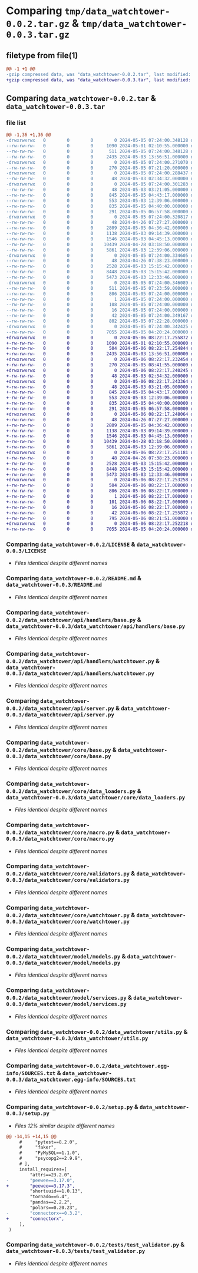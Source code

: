 # Comparing `tmp/data_watchtower-0.0.2.tar.gz` & `tmp/data_watchtower-0.0.3.tar.gz`

## filetype from file(1)

```diff
@@ -1 +1 @@
-gzip compressed data, was "data_watchtower-0.0.2.tar", last modified: Sun May  5 07:24:00 2024, max compression
+gzip compressed data, was "data_watchtower-0.0.3.tar", last modified: Mon May  6 08:22:17 2024, max compression
```

## Comparing `data_watchtower-0.0.2.tar` & `data_watchtower-0.0.3.tar`

### file list

```diff
@@ -1,36 +1,36 @@
-drwxrwxrwx   0        0        0        0 2024-05-05 07:24:00.348128 data_watchtower-0.0.2/
--rw-rw-rw-   0        0        0     1090 2024-05-01 02:10:55.000000 data_watchtower-0.0.2/LICENSE
--rw-rw-rw-   0        0        0      511 2024-05-05 07:24:00.348128 data_watchtower-0.0.2/PKG-INFO
--rw-rw-rw-   0        0        0     2435 2024-05-03 13:56:51.000000 data_watchtower-0.0.2/README.md
-drwxrwxrwx   0        0        0        0 2024-05-05 07:24:00.271070 data_watchtower-0.0.2/data_watchtower/
--rw-rw-rw-   0        0        0      270 2024-05-05 07:21:20.000000 data_watchtower-0.0.2/data_watchtower/__init__.py
-drwxrwxrwx   0        0        0        0 2024-05-05 07:24:00.288437 data_watchtower-0.0.2/data_watchtower/api/
--rw-rw-rw-   0        0        0       48 2024-05-03 02:34:32.000000 data_watchtower-0.0.2/data_watchtower/api/__init__.py
-drwxrwxrwx   0        0        0        0 2024-05-05 07:24:00.301283 data_watchtower-0.0.2/data_watchtower/api/handlers/
--rw-rw-rw-   0        0        0       48 2024-05-03 03:21:05.000000 data_watchtower-0.0.2/data_watchtower/api/handlers/__init__.py
--rw-rw-rw-   0        0        0      845 2024-05-05 04:43:17.000000 data_watchtower-0.0.2/data_watchtower/api/handlers/base.py
--rw-rw-rw-   0        0        0      553 2024-05-03 12:39:06.000000 data_watchtower-0.0.2/data_watchtower/api/handlers/watchtower.py
--rw-rw-rw-   0        0        0      835 2024-05-05 04:40:00.000000 data_watchtower-0.0.2/data_watchtower/api/server.py
--rw-rw-rw-   0        0        0      291 2024-05-05 06:57:58.000000 data_watchtower-0.0.2/data_watchtower/api/url.py
-drwxrwxrwx   0        0        0        0 2024-05-05 07:24:00.320817 data_watchtower-0.0.2/data_watchtower/core/
--rw-rw-rw-   0        0        0       48 2024-04-26 07:27:27.000000 data_watchtower-0.0.2/data_watchtower/core/__init__.py
--rw-rw-rw-   0        0        0     2809 2024-05-05 04:36:42.000000 data_watchtower-0.0.2/data_watchtower/core/base.py
--rw-rw-rw-   0        0        0     1138 2024-05-03 09:14:39.000000 data_watchtower-0.0.2/data_watchtower/core/data_loaders.py
--rw-rw-rw-   0        0        0     1546 2024-05-03 04:45:13.000000 data_watchtower-0.0.2/data_watchtower/core/macro.py
--rw-rw-rw-   0        0        0    10439 2024-04-28 03:18:50.000000 data_watchtower-0.0.2/data_watchtower/core/validators.py
--rw-rw-rw-   0        0        0     5861 2024-05-03 12:39:06.000000 data_watchtower-0.0.2/data_watchtower/core/watchtower.py
-drwxrwxrwx   0        0        0        0 2024-05-05 07:24:00.334605 data_watchtower-0.0.2/data_watchtower/model/
--rw-rw-rw-   0        0        0       48 2024-04-26 07:38:23.000000 data_watchtower-0.0.2/data_watchtower/model/__init__.py
--rw-rw-rw-   0        0        0     2528 2024-05-03 15:15:42.000000 data_watchtower-0.0.2/data_watchtower/model/models.py
--rw-rw-rw-   0        0        0     8448 2024-05-03 15:15:42.000000 data_watchtower-0.0.2/data_watchtower/model/services.py
--rw-rw-rw-   0        0        0     5473 2024-05-03 12:33:46.000000 data_watchtower-0.0.2/data_watchtower/utils.py
-drwxrwxrwx   0        0        0        0 2024-05-05 07:24:00.346089 data_watchtower-0.0.2/data_watchtower.egg-info/
--rw-rw-rw-   0        0        0      511 2024-05-05 07:23:59.000000 data_watchtower-0.0.2/data_watchtower.egg-info/PKG-INFO
--rw-rw-rw-   0        0        0      806 2024-05-05 07:24:00.000000 data_watchtower-0.0.2/data_watchtower.egg-info/SOURCES.txt
--rw-rw-rw-   0        0        0        1 2024-05-05 07:24:00.000000 data_watchtower-0.0.2/data_watchtower.egg-info/dependency_links.txt
--rw-rw-rw-   0        0        0      108 2024-05-05 07:24:00.000000 data_watchtower-0.0.2/data_watchtower.egg-info/requires.txt
--rw-rw-rw-   0        0        0       16 2024-05-05 07:24:00.000000 data_watchtower-0.0.2/data_watchtower.egg-info/top_level.txt
--rw-rw-rw-   0        0        0       42 2024-05-05 07:24:00.349167 data_watchtower-0.0.2/setup.cfg
--rw-rw-rw-   0        0        0      802 2024-05-05 07:22:28.000000 data_watchtower-0.0.2/setup.py
-drwxrwxrwx   0        0        0        0 2024-05-05 07:24:00.342425 data_watchtower-0.0.2/tests/
--rw-rw-rw-   0        0        0     7055 2024-05-05 04:20:24.000000 data_watchtower-0.0.2/tests/test_validator.py
+drwxrwxrwx   0        0        0        0 2024-05-06 08:22:17.255872 data_watchtower-0.0.3/
+-rw-rw-rw-   0        0        0     1090 2024-05-01 02:10:55.000000 data_watchtower-0.0.3/LICENSE
+-rw-rw-rw-   0        0        0      504 2024-05-06 08:22:17.254844 data_watchtower-0.0.3/PKG-INFO
+-rw-rw-rw-   0        0        0     2435 2024-05-03 13:56:51.000000 data_watchtower-0.0.3/README.md
+drwxrwxrwx   0        0        0        0 2024-05-06 08:22:17.232454 data_watchtower-0.0.3/data_watchtower/
+-rw-rw-rw-   0        0        0      270 2024-05-05 08:41:55.000000 data_watchtower-0.0.3/data_watchtower/__init__.py
+drwxrwxrwx   0        0        0        0 2024-05-06 08:22:17.240245 data_watchtower-0.0.3/data_watchtower/api/
+-rw-rw-rw-   0        0        0       48 2024-05-03 02:34:32.000000 data_watchtower-0.0.3/data_watchtower/api/__init__.py
+drwxrwxrwx   0        0        0        0 2024-05-06 08:22:17.243364 data_watchtower-0.0.3/data_watchtower/api/handlers/
+-rw-rw-rw-   0        0        0       48 2024-05-03 03:21:05.000000 data_watchtower-0.0.3/data_watchtower/api/handlers/__init__.py
+-rw-rw-rw-   0        0        0      845 2024-05-05 04:43:17.000000 data_watchtower-0.0.3/data_watchtower/api/handlers/base.py
+-rw-rw-rw-   0        0        0      553 2024-05-03 12:39:06.000000 data_watchtower-0.0.3/data_watchtower/api/handlers/watchtower.py
+-rw-rw-rw-   0        0        0      835 2024-05-05 04:40:00.000000 data_watchtower-0.0.3/data_watchtower/api/server.py
+-rw-rw-rw-   0        0        0      291 2024-05-05 06:57:58.000000 data_watchtower-0.0.3/data_watchtower/api/url.py
+drwxrwxrwx   0        0        0        0 2024-05-06 08:22:17.248064 data_watchtower-0.0.3/data_watchtower/core/
+-rw-rw-rw-   0        0        0       48 2024-04-26 07:27:27.000000 data_watchtower-0.0.3/data_watchtower/core/__init__.py
+-rw-rw-rw-   0        0        0     2809 2024-05-05 04:36:42.000000 data_watchtower-0.0.3/data_watchtower/core/base.py
+-rw-rw-rw-   0        0        0     1138 2024-05-03 09:14:39.000000 data_watchtower-0.0.3/data_watchtower/core/data_loaders.py
+-rw-rw-rw-   0        0        0     1546 2024-05-03 04:45:13.000000 data_watchtower-0.0.3/data_watchtower/core/macro.py
+-rw-rw-rw-   0        0        0    10439 2024-04-28 03:18:50.000000 data_watchtower-0.0.3/data_watchtower/core/validators.py
+-rw-rw-rw-   0        0        0     5861 2024-05-03 12:39:06.000000 data_watchtower-0.0.3/data_watchtower/core/watchtower.py
+drwxrwxrwx   0        0        0        0 2024-05-06 08:22:17.251181 data_watchtower-0.0.3/data_watchtower/model/
+-rw-rw-rw-   0        0        0       48 2024-04-26 07:38:23.000000 data_watchtower-0.0.3/data_watchtower/model/__init__.py
+-rw-rw-rw-   0        0        0     2528 2024-05-03 15:15:42.000000 data_watchtower-0.0.3/data_watchtower/model/models.py
+-rw-rw-rw-   0        0        0     8448 2024-05-03 15:15:42.000000 data_watchtower-0.0.3/data_watchtower/model/services.py
+-rw-rw-rw-   0        0        0     5473 2024-05-03 12:33:46.000000 data_watchtower-0.0.3/data_watchtower/utils.py
+drwxrwxrwx   0        0        0        0 2024-05-06 08:22:17.253258 data_watchtower-0.0.3/data_watchtower.egg-info/
+-rw-rw-rw-   0        0        0      504 2024-05-06 08:22:17.000000 data_watchtower-0.0.3/data_watchtower.egg-info/PKG-INFO
+-rw-rw-rw-   0        0        0      806 2024-05-06 08:22:17.000000 data_watchtower-0.0.3/data_watchtower.egg-info/SOURCES.txt
+-rw-rw-rw-   0        0        0        1 2024-05-06 08:22:17.000000 data_watchtower-0.0.3/data_watchtower.egg-info/dependency_links.txt
+-rw-rw-rw-   0        0        0      101 2024-05-06 08:22:17.000000 data_watchtower-0.0.3/data_watchtower.egg-info/requires.txt
+-rw-rw-rw-   0        0        0       16 2024-05-06 08:22:17.000000 data_watchtower-0.0.3/data_watchtower.egg-info/top_level.txt
+-rw-rw-rw-   0        0        0       42 2024-05-06 08:22:17.255872 data_watchtower-0.0.3/setup.cfg
+-rw-rw-rw-   0        0        0      795 2024-05-06 08:21:51.000000 data_watchtower-0.0.3/setup.py
+drwxrwxrwx   0        0        0        0 2024-05-06 08:22:17.252218 data_watchtower-0.0.3/tests/
+-rw-rw-rw-   0        0        0     7055 2024-05-05 04:20:24.000000 data_watchtower-0.0.3/tests/test_validator.py
```

### Comparing `data_watchtower-0.0.2/LICENSE` & `data_watchtower-0.0.3/LICENSE`

 * *Files identical despite different names*

### Comparing `data_watchtower-0.0.2/README.md` & `data_watchtower-0.0.3/README.md`

 * *Files identical despite different names*

### Comparing `data_watchtower-0.0.2/data_watchtower/api/handlers/base.py` & `data_watchtower-0.0.3/data_watchtower/api/handlers/base.py`

 * *Files identical despite different names*

### Comparing `data_watchtower-0.0.2/data_watchtower/api/handlers/watchtower.py` & `data_watchtower-0.0.3/data_watchtower/api/handlers/watchtower.py`

 * *Files identical despite different names*

### Comparing `data_watchtower-0.0.2/data_watchtower/api/server.py` & `data_watchtower-0.0.3/data_watchtower/api/server.py`

 * *Files identical despite different names*

### Comparing `data_watchtower-0.0.2/data_watchtower/core/base.py` & `data_watchtower-0.0.3/data_watchtower/core/base.py`

 * *Files identical despite different names*

### Comparing `data_watchtower-0.0.2/data_watchtower/core/data_loaders.py` & `data_watchtower-0.0.3/data_watchtower/core/data_loaders.py`

 * *Files identical despite different names*

### Comparing `data_watchtower-0.0.2/data_watchtower/core/macro.py` & `data_watchtower-0.0.3/data_watchtower/core/macro.py`

 * *Files identical despite different names*

### Comparing `data_watchtower-0.0.2/data_watchtower/core/validators.py` & `data_watchtower-0.0.3/data_watchtower/core/validators.py`

 * *Files identical despite different names*

### Comparing `data_watchtower-0.0.2/data_watchtower/core/watchtower.py` & `data_watchtower-0.0.3/data_watchtower/core/watchtower.py`

 * *Files identical despite different names*

### Comparing `data_watchtower-0.0.2/data_watchtower/model/models.py` & `data_watchtower-0.0.3/data_watchtower/model/models.py`

 * *Files identical despite different names*

### Comparing `data_watchtower-0.0.2/data_watchtower/model/services.py` & `data_watchtower-0.0.3/data_watchtower/model/services.py`

 * *Files identical despite different names*

### Comparing `data_watchtower-0.0.2/data_watchtower/utils.py` & `data_watchtower-0.0.3/data_watchtower/utils.py`

 * *Files identical despite different names*

### Comparing `data_watchtower-0.0.2/data_watchtower.egg-info/SOURCES.txt` & `data_watchtower-0.0.3/data_watchtower.egg-info/SOURCES.txt`

 * *Files identical despite different names*

### Comparing `data_watchtower-0.0.2/setup.py` & `data_watchtower-0.0.3/setup.py`

 * *Files 12% similar despite different names*

```diff
@@ -14,15 +14,15 @@
     #     "pytest==8.2.0",
     #     "faker",
     #     "PyMySQL==1.1.0",
     #     "psycopg2==2.9.9",
     # ],
     install_requires=[
         "attrs==23.2.0",
-        "peewee==3.17.0",
+        "peewee==3.17.3",
         "shortuuid==1.0.13",
         "tornado==6.4",
         "pandas==2.2.2",
         "polars==0.20.23",
-        "connectorx==0.3.2",
+        "connectorx",
     ],
 )
```

### Comparing `data_watchtower-0.0.2/tests/test_validator.py` & `data_watchtower-0.0.3/tests/test_validator.py`

 * *Files identical despite different names*

